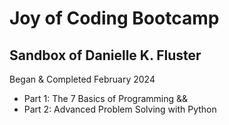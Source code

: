 # Joy of Coding Bootcamp

## Sandbox of Danielle K. Fluster

Began & Completed February 2024

* Part 1: The 7 Basics of Programming &&
* Part 2: Advanced Problem Solving with Python
